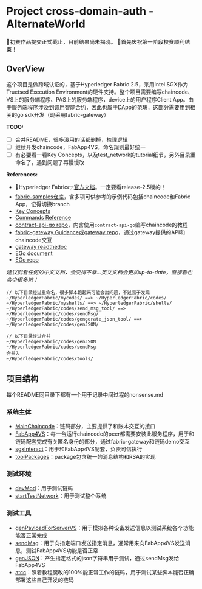# Project cross-domain-auth - AlternateWorld
🎉初赛作品提交正式截止，目前结果尚未揭晓。
🎉首先庆祝第一阶段校赛顺利结束！
## OverView
这个项目是做跨域认证的，基于Hyperledger Fabric 2.5，采用Intel SGX作为Truetsed Execution Environment的硬件支持。整个项目需要编写chaincode、VS上的服务端程序、PAS上的服务端程序，device上的用户程序Client App。由于服务端程序涉及到调用智能合约，因此也属于DApp的范畴，这部分需要用到相关的go sdk开发（现采用fabric-gateway）

__TODO:__
* [ ] 合并README，很多没用的话都删掉，梳理逻辑
* [ ] 继续开发chaincode，FabApp4VS，命名规则最好统一
* [ ] 有必要看一看Key Concepts，以及test_network的tutorial细节，另外目录重命名了，遇到问题了再慢慢改

__References:__
* 🔰Hyperledger Fabric👉[官方文档](https://hyperledger-fabric.readthedocs.io/en/release-2.5/)。一定要看release-2.5版的！
* [fabric-samples仓库](https://github.com/hyperledger/fabric-samples)，含多项可供参考的示例代码包括chaincode和Fabric App，记得切换branch
* [Key Concepts](https://hyperledger-fabric.readthedocs.io/en/release-2.5/key_concepts.html)
* [Commands Reference](https://hyperledger-fabric.readthedocs.io/en/release-2.5/command_ref.html)
* [contract-api-go repo](https://github.com/hyperledger/fabric-contract-api-go)，内含使用`contract-api-go`编写chaincode的教程
* [fabric-gateway Guidance](https://hyperledger.github.io/fabric-gateway/)或[gateway repo](https://github.com/hyperledger/fabric-gateway/blob/main/pkg/client/)，通过gateway提供的API和chaincode交互
* [gateway readthedoc](https://hyperledger-fabric.readthedocs.io/en/release-2.5/gateway.html#writing-client-applications)
* [EGo document](https://docs.edgeless.systems/ego/knowledge/model)
* [EGo repo](https://github.com/edgelesssys/ego/tree/master)

*建议别看任何的中文文档，会变得不幸...英文文档会更加up-to-date，直接看也会少很多坑！*

```
// 以下目录经过重命名，很多脚本跑起来可能会出问题，不过易于发现
~/HyperledgerFabric/mycodes/ ==> ~/HyperledgerFabric/codes/
~/HyperledgerFabric/myshells/ ==> ~/HyperledgerFabric/shells/
~/HyperledgerFabric/codes/send_msg_tool/ ==> ~/HyperledgerFabric/codes/sendMsg/
~/HyperledgerFabric/codes/gengerate_json_tool/ ==> ~/HyperledgerFabric/codes/genJSON/

// 以下目录经过合并
~/HyperledgerFabric/codes/genJSON
~/HyperledgerFabric/codes/sendMsg
合并入
~/HyperledgerFabric/codes/tools/
```

## 项目结构
每个README同目录下都有一个用于记录中间过程的nonsense.md
### 系统主体
* [MainChaincode](https://github.com/local-h0st/cross-domain-auth/tree/master/HyperledgerFabric/codes/demo)：链码部分，主要提供了和账本交互的接口
* [FabApp4VS](https://github.com/local-h0st/cross-domain-auth/tree/master/HyperledgerFabric/codes/serverVS)：每一台运行chaincode的peer都需要安装此服务程序，用于和链码配套完成有关匿名身份的部分，通过fabric-gateway和链码demo交互
* [sgxInteract](https://github.com/local-h0st/cross-domain-auth/tree/master/HyperledgerFabric/codes/sgxInteract)：用于和FabApp4VS配套，负责可信执行
* [toolPackages](https://github.com/local-h0st/cross-domain-auth/tree/master/HyperledgerFabric/codes/toolPackages)：package包含统一的消息结构和RSA的实现

### 测试环境
* [devMod](https://github.com/local-h0st/cross-domain-auth/tree/master/HyperledgerFabric/shells/devModOn)：用于测试链码
* [startTestNetwork](https://github.com/local-h0st/cross-domain-auth/blob/master/HyperledgerFabric/shells/testNetworkStart)：用于测试整个系统

### 测试工具
* [genPayloadForServerVS](https://github.com/local-h0st/cross-domain-auth/tree/master/HyperledgerFabric/codes/genPayloadForServerVS)：用于模拟各种设备发送信息以测试系统各个功能能否正常完成
* [sendMsg](https://github.com/local-h0st/cross-domain-auth/tree/master/HyperledgerFabric/codes/tools/sendMsg)：用于向指定端口发送指定消息，通常用来向FabApp4VS发送消息，测试FabApp4VS功能是否正常
* [genJSON](https://github.com/local-h0st/cross-domain-auth/tree/master/HyperledgerFabric/codes/tools/genJSON)：产生指定格式的json字符串用于测试，通过sendMsg发给FabApp4VS
* [atcc](https://github.com/local-h0st/cross-domain-auth/tree/master/HyperledgerFabric/codes/atcc)：照着教程魔改的100%能正常工作的链码，用于测试某些脚本能否正确部署这些自己开发的链码


